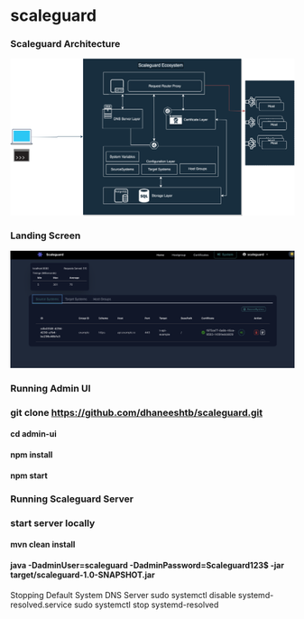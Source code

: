 # scaleguard

### Scaleguard Architecture

![Alt](scaleguard.svg)

### Landing Screen

![Alt](screen1.png)

### Running Admin UI
### git clone https://github.com/dhaneeshtb/scaleguard.git
#### cd admin-ui
#### npm install
#### npm start

### Running Scaleguard Server
### start server locally
#### mvn clean install
#### java -DadminUser=scaleguard -DadminPassword=Scaleguard123$ -jar target/scaleguard-1.0-SNAPSHOT.jar



####
Stopping Default System DNS Server
sudo systemctl disable systemd-resolved.service
sudo systemctl stop systemd-resolved